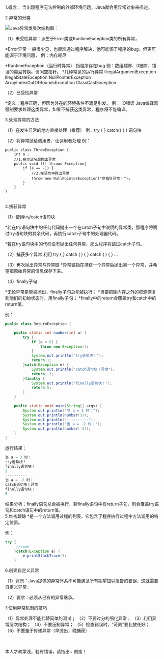 1.概念：
当出现程序无法控制的外部环境问题，Java就会用异常对象来描述。

2.异常的分类

![Java异常类层次结构图：](http://img.blog.csdn.net/20170411211557266?watermark/2/text/aHR0cDovL2Jsb2cuY3Nkbi5uZXQvYmFpeWVfeGluZw==/font/5a6L5L2T/fontsize/400/fill/I0JBQkFCMA==/dissolve/70/gravity/SouthEast)

（1）未受检异常：派生于Error类或RuntimeException类的所有异常，

*Error异常
一般很少见，也很难通过程序解决，他可能源于程序的bug，但更可能源于环境问题，
例：内存耗尽

*RuntimeException（运行时异常）
指程序存在bug
例：数组越界、0被除、错误的类型转换。访问空指针。
*几种常见的运行异常
IllegalArgumentException
IllegalStateException
NullPointerException
ArrayIndexOutOfBoundsException
ClassCastException


（2）已受检异常

*定义：程序正确，但因为外在的环境条件不满足引发。
例： IO错误
Java编译器强制要求处理这类异常，如果不捕获这类异常，程序将不能编译。

3.处理异常的方法

（1）在发生异常的地方直接处理（推荐）
例：try { } catch() { } 语句块

（2）将异常抛给调用者，让调用者处理
例：

```
public class ThrowException {
    int a ;
    //1.在方法名后抛出异常
    public void f() throws Exception{
        if (a == -1) {
	        //2.在语句中抛出异常
            throw new NullPointerException("空指针异常！");
        }
    }
}
```
<br/>
4.捕获异常

（1）使用try/catch语句块

*若在try语句块中的任何代码抛出一个在catch子句中说明的异常类，那程序将跳过try语句块的其余代码，再执行catch子句中的处理器代码。

*若在try语句块中的代码没有抛出任何异常，那么程序将跳过catch子句。

（2）捕获多个异常
利用 try { } catch ( ) { }  catch ( ) { } ...

（3）再次抛出异常与异常链
*异常链指在捕获一个异常后抛出另一个异常，并希望把原始异常的信息保存下来。

（4）finally子句

*无论异常是否被抛出，finally子句总能被执行；
*当要把除内存之外的资源恢复到他们的初始状态时，用finally子句；
*finally中的return会覆盖try和catch中的return值。

例：

```java
public class ReturnException {

    public static int number(int a) {
        try {
            if (a < 0) {
                throw new Exception();
            }
            System.out.println("try语句块！");
            return 1;
        }catch(Exception e) {
            System.out.println("catch语句块！异常");
            return -1;
        }finally {
            System.out.println("finally语句块！");
            return 5;
        }
    }
    
    public static void main(String[] args) {
        System.out.println("当 a = 3 时：");
        System.out.println(number(3));
        System.out.println("----------");
        System.out.println("当 a = -2 时：");
        System.out.println(number(-2));
    }
}
```
运行结果：

```java
当 a = 3 时：
try语句块！
finally语句块！
5
----------
当 a = -2 时：
catch语句块！异常
finally语句块！
5
```
结果分析：finally语句总会被执行，若finally语句中有return子句，则会覆盖try语句和catch语句中的return值。
<br/>
5.堆栈跟踪
*是一个方法调用过程的列表，它包含了程序执行过程中方法调用的特定位置。

例：

```java
try {
     //code   
    }catch(Exception e) {
        e.printStackTrace();
    }
```

6.创建自定义异常

（1）背景：Java提供的异常体系不可能遇见所有期望加以报告的错误，这就需要自定义异常。

（2）要求：必须从已有的异常继承。


7.使用异常机制的技巧

（1）异常处理不能代替简单的测试；
（2）不要过分的细化异常；
（3）利用异常层次结构；
（4）不要压制异常；
（5）检查错误时，“苛刻”要比放任好；
（6）不要羞于传递异常（早抛出，晚捕获）

<br/>
<br/>
本人才疏学浅，若有错误，请指出~
谢谢！